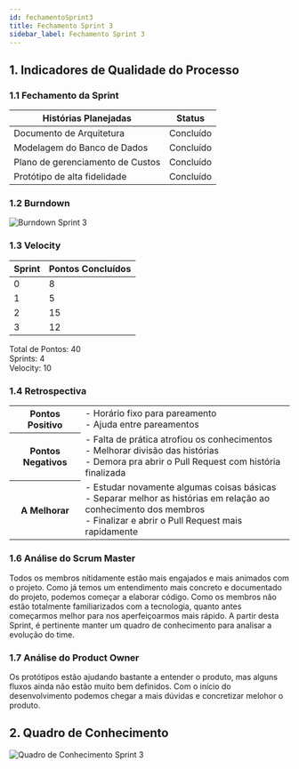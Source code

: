 ```yaml
---
id: fechamentoSprint3
title: Fechamento Sprint 3
sidebar_label: Fechamento Sprint 3
---
```


## 1. Indicadores de Qualidade do Processo

### 1.1 Fechamento da Sprint

| Histórias Planejadas | Status |
|----------------------|--------|
| Documento de Arquitetura | Concluído |
| Modelagem do Banco de Dados | Concluído |
| Plano de gerenciamento de Custos | Concluído |
| Protótipo de alta fidelidade | Concluído |

### 1.2 Burndown

![Burndown Sprint 3](https://raw.githubusercontent.com/fga-eps-mds/2020.1-Conecta-Ensina-Wiki/master/website/static/img/burndown_sprint3.png)

### 1.3 Velocity

| Sprint | Pontos Concluídos |
|--------|-------------------|
| 0 | 8 |
| 1 | 5 |
| 2 | 15 |
| 3 | 12 |

Total de Pontos: 40 <br>
Sprints: 4 <br>
Velocity: 10 <br>

### 1.4 Retrospectiva

<table>
<tr>

<th> Pontos Positivo  </th>
<td>
- Horário fixo para pareamento <br>
- Ajuda entre pareamentos <br>
</td>
</tr>

<tr>
<th> Pontos Negativos </th>
<td>
- Falta de prática atrofiou os conhecimentos <br>
- Melhorar divisão das histórias <br>
- Demora pra abrir o Pull Request com história finalizada <br>
</td>
</tr>

<tr>
<th> A Melhorar </th>
<td>
- Estudar novamente algumas coisas básicas <br>
- Separar melhor as histórias em relação ao conhecimento dos membros <br>
- Finalizar e abrir o Pull Request mais rapidamente <br>
</td>
</tr>
</table>

### 1.6 Análise do Scrum Master

Todos os membros nítidamente estão mais engajados e mais animados com o projeto. Como já temos um entendimento mais concreto e documentado do projeto, podemos começar a elaborar código. Como os membros não estão totalmente familiarizados com a tecnologia, quanto antes começarmos melhor para nos aperfeiçoarmos mais rápido. A partir desta Sprint, é pertinente manter um quadro de conhecimento para analisar a evolução do time.

### 1.7 Análise do Product Owner

Os protótipos estão ajudando bastante a entender o produto, mas alguns fluxos ainda não estão muito bem definidos. Com o início do desenvolvimento podemos chegar a mais dúvidas e concretizar melohor o produto.

## 2. Quadro de Conhecimento

![Quadro de Conhecimento Sprint 3](https://raw.githubusercontent.com/fga-eps-mds/2020.1-Conecta-Ensina-Wiki/master/website/static/img/quadro_de_conhecimento_sprint3.png)

